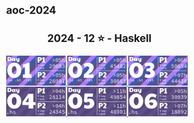 # aoc-2024
<!-- AOC TILES BEGIN -->
<h1 align="center">
  2024 - 12 ⭐ - Haskell
</h1>
<a href="day1/day1.hs">
  <img src=".aoc_tiles/tiles/2024/01.png" width="161px">
</a>
<a href="day2/day2.hs">
  <img src=".aoc_tiles/tiles/2024/02.png" width="161px">
</a>
<a href="day3/day3.hs">
  <img src=".aoc_tiles/tiles/2024/03.png" width="161px">
</a>
<a href="day4/day4.hs">
  <img src=".aoc_tiles/tiles/2024/04.png" width="161px">
</a>
<a href="day5/day5.hs">
  <img src=".aoc_tiles/tiles/2024/05.png" width="161px">
</a>
<a href="day6/day6.hs">
  <img src=".aoc_tiles/tiles/2024/06.png" width="161px">
</a>
<!-- AOC TILES END -->
